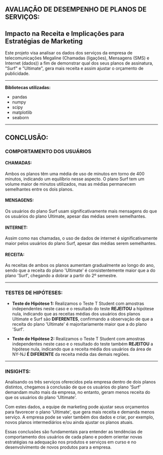 ## AVALIAÇÃO DE DESEMPENHO DE PLANOS DE SERVIÇOS:
## Impacto na Receita e Implicações para Estratégias de Marketing

Este projeto visa analisar os dados dos serviços da empresa de telecomunicações Megaline (Chamadas (ligações), Mensagens (SMS) e Internet (dados)) a fim de demonstrar qual dos seus planos de assinatura, "Surf" e "Ultimate", gera mais receita e assim ajustar o orçamento de publicidade.

---

**Bibliotecas utilizadas:**

- pandas
- numpy
- scipy
- matplotlib
- seaborn

---

## CONCLUSÃO:
### COMPORTAMENTO DOS USUÁRIOS

#### CHAMADAS:
Ambos os planos têm uma média de uso de minutos em torno de 400 minutos, indicando um equilíbrio nesse aspecto. O plano Surf tem um volume maior de minutos utilizados, mas as médias permanecem semelhantes entre os dois planos.

#### MENSAGENS:
Os usuários do plano Surf usam significativamente mais mensagens do que os usuários do plano Ultimate, apesar das médias serem semelhantes.

#### INTERNET:
Assim como nas chamadas, o uso de dados de internet é significativamente maior pelos usuários do plano Surf, apesar das médias serem semelhantes.

#### RECEITA:
As receitas de ambos os planos aumentam gradualmente ao longo do ano, sendo que a receita do plano 'Ultimate' é consistentemente maior que a do plano 'Surf', chegando a dobrar a partir do 2º semestre.

---

### TESTES DE HIPÓTESES:

- **Teste de Hipótese 1:** Realizamos o Teste T Student com amostras independentes neste caso e o resultado do teste **REJEITOU** a hipótese nula, indicando que as receitas médias dos usuários dos planos Ultimate e Surf são **DIFERENTES**, confirmando a observação de que a receita do plano 'Ultimate' é majoritariamente maior que a do plano 'Surf'.

- **Teste de Hipótese 2:** Realizamos o Teste T Student com amostras independentes neste caso e o resultado do teste também **REJEITOU** a hipótese nula, indicando que a receita média dos usuários da área de NY-NJ **É DIFERENTE** da receita média das demais regiões.

---

### INSIGHTS:

Analisando os três serviços oferecidos pela empresa dentro de dois planos distintos, chegamos à conclusão de que os usuários do plano 'Surf' demandam muito mais da empresa, no entanto, geram menos receita do que os usuários do plano 'Ultimate'.

Com estes dados, a equipe de marketing pode ajustar seus orçamentos para favorecer o plano 'Ultimate', que gera mais receita e demanda menos serviço. A empresa pode se valer também dos dados e criar, por exemplo, novos planos intermediários e/ou ainda ajustar os planos atuais.

Essas conclusões são fundamentais para entender as tendências de comportamento dos usuários de cada plano e podem orientar novas estratégias na adequação nos produtos e serviços em curso e no desenvolvimento de novos produtos para a empresa.
